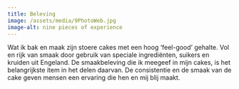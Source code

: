 ```yaml
---
title: Beleving
image: /assets/media/9PhotoWeb.jpg
image-alt: nine pieces of experience
---
```

Wat ik bak en maak zijn stoere cakes met een hoog ‘feel-good’ gehalte. Vol en rijk van smaak door gebruik van speciale ingrediënten, suikers en kruiden  uit Engeland. De smaakbeleving die ik meegeef in mijn cakes, is het belangrijkste item in het delen daarvan. De consistentie en de smaak van de cake geven mensen een ervaring die hen en mij blij maakt.
